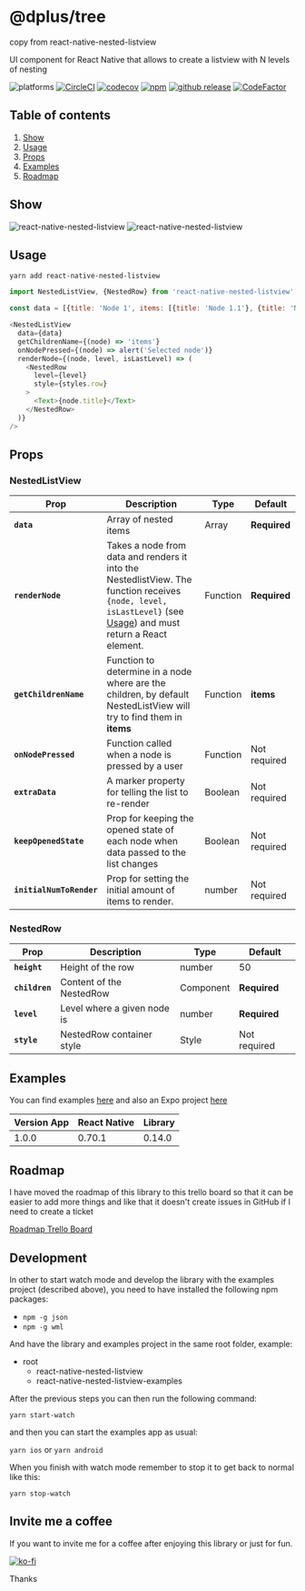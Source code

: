 # @dplus/tree 

copy from react-native-nested-listview

UI component for React Native that allows to create a listview with N levels of nesting

![platforms](https://img.shields.io/badge/platforms-Android%20%7C%20iOS%20%7C%20Expo-brightgreen)
[![CircleCI](https://circleci.com/gh/fjmorant/react-native-nested-listview.svg?style=shield)](https://circleci.com/gh/fjmorant/react-native-nested-listview)
[![codecov](https://codecov.io/gh/fjmorant/react-native-nested-listview/branch/master/graph/badge.svg)](https://codecov.io/gh/fjmorant/react-native-nested-listview)
[![npm](https://img.shields.io/npm/v/react-native-nested-listview.svg?style=flat-square)](https://www.npmjs.com/package/react-native-nested-listview)
[![github release](https://img.shields.io/github/release/fjmorant/react-native-nested-listview.svg?style=flat-square)](https://github.com/fjmorant/react-native-nested-listview/releases)
[![CodeFactor](https://www.codefactor.io/repository/github/fjmorant/react-native-nested-listview/badge)](https://www.codefactor.io/repository/github/fjmorant/react-native-nested-listview)

## Table of contents

1. [Show](#show)
1. [Usage](#usage)
1. [Props](#props)
1. [Examples](#examples)
1. [Roadmap](#roadmap)

## Show

![react-native-nested-listview](https://i.imgur.com/Y3VFTry.gif)
![react-native-nested-listview](https://i.imgur.com/nJvl0ZT.gif)

## Usage

```
yarn add react-native-nested-listview
```

```javascript
import NestedListView, {NestedRow} from 'react-native-nested-listview'

const data = [{title: 'Node 1', items: [{title: 'Node 1.1'}, {title: 'Node 1.2'}]}]

<NestedListView
  data={data}
  getChildrenName={(node) => 'items'}
  onNodePressed={(node) => alert('Selected node')}
  renderNode={(node, level, isLastLevel) => (
    <NestedRow
      level={level}
      style={styles.row}
    >
      <Text>{node.title}</Text>
    </NestedRow>
  )}
/>
```

## Props

### NestedListView

| Prop                     | Description                                                                                                                                                              | Type     | Default      |
| ------------------------ | ------------------------------------------------------------------------------------------------------------------------------------------------------------------------ | -------- | ------------ |
| **`data`**               | Array of nested items                                                                                                                                                    | Array    | **Required** |
| **`renderNode`**         | Takes a node from data and renders it into the NestedlistView. The function receives `{node, level, isLastLevel}` (see [Usage](#usage)) and must return a React element. | Function | **Required** |
| **`getChildrenName`**    | Function to determine in a node where are the children, by default NestedListView will try to find them in **items**                                                     | Function | **items**    |
| **`onNodePressed`**      | Function called when a node is pressed by a user                                                                                                                         | Function | Not required |
| **`extraData`**          | A marker property for telling the list to re-render                                                                                                                      | Boolean  | Not required |
| **`keepOpenedState`**    | Prop for keeping the opened state of each node when data passed to the list changes                                                                                      | Boolean  | Not required |
| **`initialNumToRender`** | Prop for setting the initial amount of items to render.                                                                                                                  | number   | Not required |

### NestedRow

| Prop           | Description                 | Type      | Default      |
| -------------- | --------------------------- | --------- | ------------ |
| **`height`**   | Height of the row           | number    | 50           |
| **`children`** | Content of the NestedRow    | Component | **Required** |
| **`level`**    | Level where a given node is | number    | **Required** |
| **`style`**    | NestedRow container style   | Style     | Not required |

## Examples

You can find examples [here](https://github.com/fjmorant/react-native-nested-listview-examples) and also an Expo project [here](https://github.com/fjmorant/react-native-nested-listview-examples-expo) 

| Version App | React Native | Library |
| ----------- | ------------ | ------- |
| 1.0.0       | 0.70.1       | 0.14.0  |

## Roadmap

I have moved the roadmap of this library to this trello board so that it can be easier to add more things and like that it doesn't create issues in GitHub if I need to create a ticket

[Roadmap Trello Board](https://trello.com/b/IOMR8gFw)

## Development

In other to start watch mode and develop the library with the examples project (described above), you need to have installed the following npm packages:

- `npm -g json`
- `npm -g wml`

And have the library and examples project in the same root folder, example:

- root
  - react-native-nested-listview
  - react-native-nested-listview-examples

After the previous steps you can then run the following command:

`yarn start-watch`

and then you can start the examples app as usual:

`yarn ios` or `yarn android`

When you finish with watch mode remember to stop it to get back to normal like this:

`yarn stop-watch`

## Invite me a coffee

If you want to invite me for a coffee after enjoying this library or just for fun.

[![ko-fi](https://ko-fi.com/img/githubbutton_sm.svg)](https://ko-fi.com/D1D16TF2V)

Thanks
